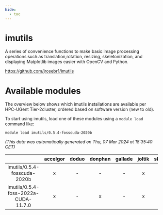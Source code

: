 ```yaml
---
hide:
  - toc
---
```


imutils
=======


A series of convenience functions to make basic image processing operations such as translation,rotation, resizing, skeletonization, and displaying Matplotlib images easier with OpenCV and Python.

https://github.com/jrosebr1/imutils
# Available modules


The overview below shows which imutils installations are available per HPC-UGent Tier-2cluster, ordered based on software version (new to old).

To start using imutils, load one of these modules using a `module load` command like:

```shell
module load imutils/0.5.4-fosscuda-2020b
```

*(This data was automatically generated on Thu, 07 Mar 2024 at 18:35:40 CET)*  

| |accelgor|doduo|donphan|gallade|joltik|skitty|
| :---: | :---: | :---: | :---: | :---: | :---: | :---: |
|imutils/0.5.4-fosscuda-2020b|x|-|-|-|x|-|
|imutils/0.5.4-foss-2022a-CUDA-11.7.0|x|-|x|-|x|-|
